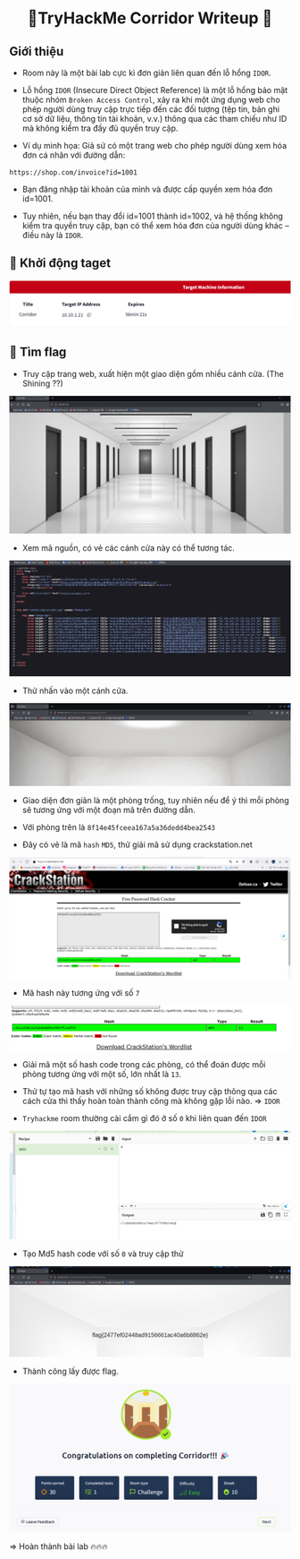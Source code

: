 <div align="center">
    <h1> 🚪TryHackMe Corridor Writeup 🔐</h1>
</div>

## Giới thiệu

- Room này là một bài lab cực kì đơn giản liên quan đến lỗ hổng `IDOR`.

- Lỗ hổng `IDOR` (Insecure Direct Object Reference) là một lỗ hổng bảo mật thuộc nhóm `Broken Access Control`, xảy ra khi một ứng dụng web cho phép người dùng truy cập trực tiếp đến các đối tượng (tệp tin, bản ghi cơ sở dữ liệu, thông tin tài khoản, v.v.) thông qua các tham chiếu như ID mà không kiểm tra đầy đủ quyền truy cập. 

- Ví dụ minh họa: Giả sử có một trang web cho phép người dùng xem hóa đơn cá nhân với đường dẫn:
```
https://shop.com/invoice?id=1001
```
- Bạn đăng nhập tài khoản của mình và được cấp quyền xem hóa đơn id=1001.

- Tuy nhiên, nếu bạn thay đổi id=1001 thành id=1002, và hệ thống không kiểm tra quyền truy cập, bạn có thể xem hóa đơn của người dùng khác – điều này là `IDOR`.


## 🚀 Khởi động taget

![Start taget](Images/1.png)

## 🔐 Tìm flag

- Truy cập trang web, xuất hiện một giao diện gồm nhiều cánh cửa. (The Shining ??)

![Start taget](Images/2.png)

- Xem mã nguồn, có vẻ các cánh cửa này có thể tương tác.

![Start taget](Images/3.png)

- Thử nhấn vào một cánh cửa.

![Start taget](Images/4.png)

- Giao diện đơn giản là một phòng trống, tuy nhiên nếu để ý thì mỗi phòng sẽ tương ứng với một đoạn mã trên đường dẫn.

- Với phòng trên là `8f14e45fceea167a5a36dedd4bea2543`

- Đây có vẻ là mã `hash` `MD5`, thử giải mã sử dụng crackstation.net

![Start taget](Images/5.png)

- Mã hash này tương ứng với số `7`

![Start taget](Images/6.png)

- Giải mã một số hash code trong các phòng, có thể đoán được mỗi phòng tương ứng với một số, lớn nhất là `13`.

- Thử tự tạo mã hash với những số không được truy cập thông qua các cách cửa thì thấy hoàn toàn thành công mà không gặp lỗi nào. => `IDOR`

- `Tryhackme` room thường cài cắm gì đó ở số `0` khi liên quan đến `IDOR`

![Start taget](Images/7.png)

- Tạo Md5 hash code với số `0` và truy cập thử

![Start taget](Images/8.png)

- Thành công lấy được flag.

![Start taget](Images/9.png)

=> Hoàn thành bài lab 🔥🔥🔥

